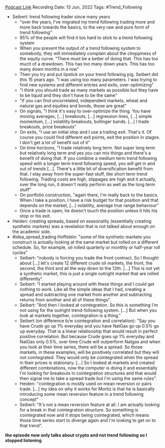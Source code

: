 
[Podcast Link](https://podcasts.apple.com/in/podcast/moritz-seibert-moritz-heiden-from-cta-to-web3-s5e3/id1402620531?i=1000566185846)
Recording Date: 13 Jun, 2022
Tags: #Trend_Following


- Seibert: trend following trader since many years
	- "over the years, I've migrated my trend following trading more and more back towards the basics, to the very raw and pure form of trend following"
	- 95% of the people will find it too hard to stick to a trend following system
	- When you present the output of a trend following system to somebody, they will immediately complain about the choppiness of the equity curve. "There must be a better of doing that. This has too much of a drawdown. This has too many down years. This has too many down months in a row"
	- Then you try and put lipstick on your trend following pig. Seibert did this 15 years ago. "I was using too many parameters. I was trying to find new systems and different entries and exits, over-optimizing"
	- "I think you should trade as many markets as possible but they have to be liquid and they don't have to be the same"
	- "if you can find uncorrelated, independent markets, wheat and natural gas and equities and bonds, those are great"
	- On signals, "I think it's easy to over-optimize the thing. You have moving averages, […] breakouts, […] regression lines, […] simple momentum, […] volatility breakouts, bollinger bands. […] I trade breakouts, price breakouts"
	- On exits, "I use an initial stop and I use a trailing exit. That's it. Of course you could find different exit points, exit the position in stages. I don't get a lot of benefit out of it"
	- On time horizons, "I trade relatively long term. Not super long term but relatively long term and yes you can mix things and there's a benefit of doing that. If you combine a medium term trend following speed with a longer term trend following speed, you will get in and out of trends […]. There's a little bit of diversification benefit from that. I stay away from the super-fast stuff, like short term trend following. Trading costs are high, slippages are high and it actually, over the long run, it doesn't really perform as well as the long term stuff"
	- On portfolio construction, "again there, I'm really back to the basics. When I take a position, I have a risk budget for that position and that depends on the market, […] volatility, average true range behaviour"
	- Once a trade is open, he doesn't touch the position unless it hits his stop or his exit.
- Heiden: creating spreads, based on seasonality (essentially creating synthetic markets) was a revelation that is not talked about enough on the academic side.
- #idea_spread_trading Hoffstein: "some of the synthetic markets you construct is actually looking at the same market but rolled on a different schedule. So, for example, oil rolled quarterly or monthly or half-year roll cycles"
	- Seibert: "nobody is forcing you trade the front contract. So I thought about […] let's create 12 different crude oil markets, the front, the second, the third and all the way down to the 12th. […] This is not yet a synthetic market, this is just a single outright market that are rolled differently".
	- Seibert: "I started playing around with these things and I could get nothing to work. Like all the simple ideas that I had, creating a spread and subtracting one market from another and subtracting returns from another and all of these things".
	- Seibert: "And then I looked at cointegration. So this is something I'm not using for the outright trend-following system. […] But when you look at markets together, cointegration is a thing."
	- Seibert (on difference b/w cointegration and correlation): "Say you have Crude go up 1% everyday and you have NatGas go up 0.5% go up everyday. That is a linear relationship that would result in perfect positive correlation. But because Crude goes up 1% everyday and NatGas only 0.5%, over time Crude will outperform Natgas and when you look at their time series, there will be a spread. So those markets, in these examples, will be positively correlated but they will not cointegrated. They would only be cointegrated when the spread in their prices is stationary. […] So I looked at markets and created different combinations, now the computer is doing it and essentially I'm looking for breakouts in cointegration structures and that would then signal me to take a spread trade but I'm using the same rules".
	- Heiden: "cointegration is mostly used on mean reversion or pairs trade. […] my idea on why it works for Moritz is that he is basically introducing some mean reversion feature in a trend following concept"
	- Seibert: "It's not a mean reversion feature at all. I am actually looking for a break in that cointegration structure. So something is cointegrated now and it stops being cointegrated, which means those time series start to diverge again and I'm looking to get on to that trend".

**the episode now only talks about crypto and not trend following so I stopped listening**